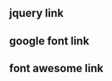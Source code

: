 ## jquery link
<script src="https://ajax.googleapis.com/ajax/libs/jquery/3.7.1/jquery.min.js"></script>

## google font link
<link rel="preconnect" href="https://fonts.googleapis.com">
<link rel="preconnect" href="https://fonts.gstatic.com" crossorigin>
<link href="https://fonts.googleapis.com/css2?family=Caladea:ital,wght@0,400;0,700;1,400;1,700&family=Roboto+Condensed:ital,wght@0,100..900;1,100..900&display=swap" rel="stylesheet">

## font awesome link
<link rel="stylesheet" href="https://cdnjs.cloudflare.com/ajax/libs/font-awesome/6.7.2/css/all.min.css" integrity="sha512-Evv84Mr4kqVGRNSgIGL/F/aIDqQb7xQ2vcrdIwxfjThSH8CSR7PBEakCr51Ck+w+/U6swU2Im1vVX0SVk9ABhg==" crossorigin="anonymous" referrerpolicy="no-referrer" />
